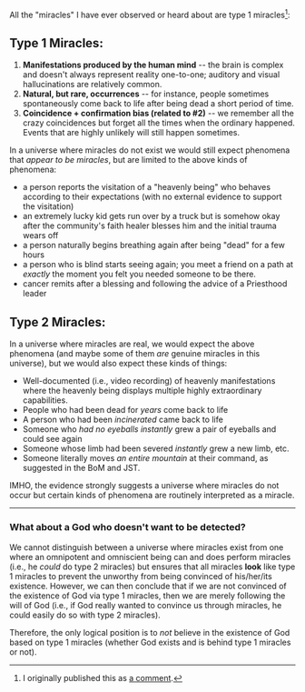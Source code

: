 All the "miracles" I have ever observed or heard about are type 1
miracles[^originalpublication]:

## Type 1 Miracles:

1. **Manifestations produced by the human mind** -- the brain is complex and doesn't always represent reality one-to-one; auditory and visual hallucinations are relatively common.
2. **Natural, but rare, occurrences** -- for instance, people sometimes spontaneously come back to life after being dead a short period of time.
3. **Coincidence + confirmation bias (related to #2)** -- we remember all the crazy coincidences but forget all the times when the ordinary happened.  Events that are highly unlikely will still happen sometimes.

In a universe where miracles do not exist we would still expect phenomena that *appear to be miracles*, but are limited to the above kinds of phenomena:

* a person reports the visitation of a "heavenly being" who behaves according to their expectations (with no external evidence to support the visitation)
* an extremely lucky kid gets run over by a truck but is somehow okay after the community's faith healer blesses him and the initial trauma wears off
* a person naturally begins breathing again after being "dead" for a few hours
* a person who is blind starts seeing again; you meet a friend on a path at *exactly* the moment you felt you needed someone to be there.
* cancer remits after a blessing and following the advice of a Priesthood leader

## Type 2 Miracles:

In a universe where miracles are real, we would expect the above phenomena (and maybe some of them *are* genuine miracles in this universe), but we would also expect these kinds of things:

* Well-documented (i.e., video recording) of heavenly manifestations where the heavenly being displays multiple highly extraordinary capabilities.
* People who had been dead for *years* come back to life
* A person who had been *incinerated* came back to life
* Someone who *had no eyeballs* *instantly* grew a pair of eyeballs and could see again
* Someone whose limb had been severed *instantly* grew a new limb, etc.
* Someone literally moves *an entire mountain* at their command, as suggested in the BoM and JST.

IMHO, the evidence strongly suggests a universe where miracles do not occur but certain kinds of phenomena are routinely interpreted as a miracle.

---

### What about a God who doesn't want to be detected?

We cannot distinguish between a universe where miracles exist from one where an omnipotent and omniscient being can and does perform miracles (i.e., he *could* do type 2 miracles) but ensures that all miracles **look** like type 1 miracles to prevent the unworthy from being convinced of his/her/its existence.  However, we can then conclude that if we are not convinced of the existence of God via type 1 miracles, then we are merely following the will of God (i.e., if God really wanted to convince us through miracles, he could easily do so with type 2 miracles).

Therefore, the only logical position is to *not* believe in the existence of God based on type 1 miracles (whether God exists and is behind type 1 miracles or not).

[^originalpublication]: I originally published this as [a comment](https://www.reddit.com/r/exmormon/comments/5qbcu6/how_do_we_explain_the_so_called_miracles_that/dcxy2uj/).
